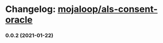 # Changelog: [mojaloop/als-consent-oracle](https://github.com/mojaloop/als-consent-oracle)
### 0.0.2 (2021-01-22)

